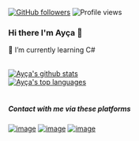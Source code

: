 [![GitHub followers](https://img.shields.io/github/followers/aycakdemr.svg?style=social&label=Follow&maxAge=2592000)](https://github.com/aycakdemr?tab=followers)
![Profile views](https://gpvc.arturio.dev/aycakdemr)<br/>


### Hi there I'm Ayça 👋 
<!--
**aycakdemr/aycakdemr** is a ✨ _special_ ✨ repository because its `README.md` (this file) appears on your GitHub profile.

Here are some ideas to get you started:

- 🔭 I’m currently working on ...
- 🌱 I’m currently learning ...
- 👯 I’m looking to collaborate on ...
- 🤔 I’m looking for help with ...
- 💬 Ask me about ...
- 📫 How to reach me: ...
- 😄 Pronouns: ...
- ⚡ Fun fact: ...
-->
🌱 I’m currently learning C#<br/><br/>




[![Ayça's github stats](https://github-readme-stats.vercel.app/api?username=aycakdemr&theme=cobalt)](https://github.com/aycakdemr/github-readme-stats)<br/>
[![Ayça's top languages](https://github-readme-stats.vercel.app/api/top-langs/?username=aycakdemr&theme=cobalt)](https://github.com/aycakdemr/github-readme-stats)<br/><br/>

##### Contact with me via these platforms
[![image](	https://img.shields.io/badge/LinkedIn-0077B5?style=for-the-badge&logo=linkedin&logoColor=white)](https://www.linkedin.com/in/aycaakdemir/)
[![image](		https://img.shields.io/badge/Discord-7289DA?style=for-the-badge&logo=discord&logoColor=white)](https://discordapp.com/users/830887554823880775)
[![image](	https://img.shields.io/badge/Gmail-D14836?style=for-the-badge&logo=gmail&logoColor=white)](https://mail.google.com/mail/u/0/#inbox?compose=GTvVlcSPFdVqfDvllvVVzQnntbNwxvHRwHNSPpfLPlFswrJtcjpNmkJZKpbcMsJtwDlFZwrGqzHJB)

